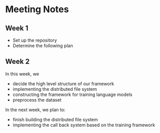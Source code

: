 # Meeting Notes

## Week 1

* Set up the repository
* Determine the following plan

## Week 2

In this week, we 
* decide the high level structure of our framework
* implementing the distributed file system
* constructing the framework for training language models
* preprocess the dataset

In the next week, we plan to:
* finish building the distributed file system
* implementing the call back system based on the training framework
